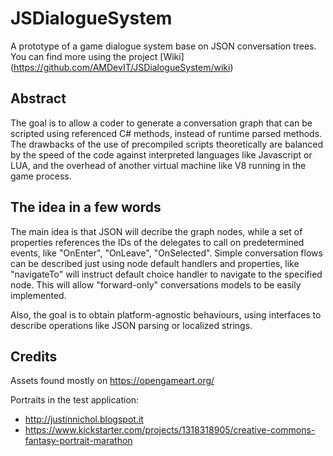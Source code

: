 # JSDialogueSystem

A prototype of a game dialogue system base on JSON conversation trees.
You can find more using the project [Wiki] (https://github.com/AMDevIT/JSDialogueSystem/wiki)

## Abstract

The goal is to allow a coder to generate a conversation graph that can be scripted using referenced C# methods, instead of runtime parsed methods.
The drawbacks of the use of precompiled scripts theoretically are balanced by the speed of the code against interpreted languages like Javascript or LUA, and the overhead of another virtual machine like V8 running in the game process.

## The idea in a few words

The main idea is that JSON will decribe the graph nodes, while a set of properties references the IDs of the delegates to call on predetermined events, like "OnEnter", "OnLeave", "OnSelected".
Simple conversation flows can be described just using node default handlers and properties, like "navigateTo" will instruct default choice handler to navigate to the specified node.
This will allow "forward-only" conversations models to be easily implemented.

Also, the goal is to obtain platform-agnostic behaviours, using interfaces to describe operations like JSON parsing or localized strings.

## Credits

Assets found mostly on https://opengameart.org/

Portraits in the test application:

* http://justinnichol.blogspot.it
* https://www.kickstarter.com/projects/1318318905/creative-commons-fantasy-portrait-marathon


